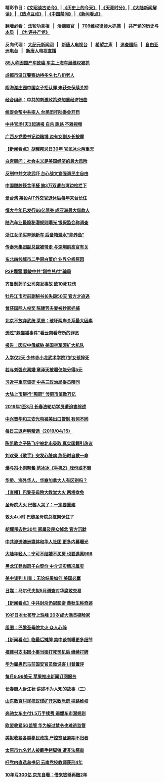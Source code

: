 #### 精彩节目：[《文昭谈古论今》](http://134.209.198.168/wenzhao) | [《历史上的今天》](http://134.209.198.168/today-in-history) | [《天亮时分》](http://134.209.198.168/tianliang) | [《大陆新闻解读》](http://134.209.198.168/ntdtv-comedy) | [《热点互动》](http://134.209.198.168/ntdtv-rdhd)  | [《中国禁闻》](http://134.209.198.168/ntdtv-news) | [《新闻看点》](http://134.209.198.168/news-insight) 

  #### 翻墙必看： [法轮功真相](http://134.209.198.168:10000/videos/truth.html) &nbsp;&nbsp;|&nbsp;&nbsp; [活摘器官](http://134.209.198.168:10000/videos/res/Organs/) &nbsp;&nbsp;|&nbsp;&nbsp; [709维权律师大抓捕](http://134.209.198.168:10000/videos/709/) &nbsp;&nbsp;|&nbsp;&nbsp; [共产党的历史与本质](http://134.209.198.168:10000/videos/ccp.html) &nbsp;&nbsp;| [《九评共产党》](http://134.209.198.168:10000/videos/jiuping/) 

#### 反向代理： [大纪元新闻网](http://134.209.198.168:10080/) &nbsp;&nbsp;|&nbsp;&nbsp; [新唐人电视台](http://134.209.198.168:8000/) &nbsp;&nbsp;|&nbsp;&nbsp; [希望之声](http://134.209.198.168:8200/) &nbsp;&nbsp;|&nbsp;&nbsp; [追查国际](http://134.209.198.168:10010/) &nbsp;&nbsp;|&nbsp;&nbsp; [自由亚洲电台](http://134.209.198.168:9800/) &nbsp;&nbsp;|&nbsp;&nbsp; [新唐人电视直播](http://134.209.198.168/) 

#### [85人称因国产车致癌 车主上海车展维权被抓](../pages/nsc413/n11190850.md?t=04161837) 

#### [成都市温江警察劫持多名七八旬老人](../pages/nsc413/n11190900.md?t=04161837) 

#### [闯海湖庄园中国女子拒认罪 未获交保续关押](../pages/nsc413/n11191047.md?t=04161837) 

#### [经合组织：中共的刺激政策恐加重经济扭曲](../pages/nsc413/n11190969.md?t=04161837) 

#### [统促会帮中共招人 台民团吁陆委会开罚](../pages/nsc413/n11190756.md?t=04161837) 

#### [中共官场1天3起通报 自杀 跑路 不雅视频](../pages/nsc413/n11190961.md?t=04161837) 

#### [广西乡党委书记边赌博 边有女副乡长按摩](../pages/nsc413/n11190919.md?t=04161837) 

#### [【新闻看点】胡耀邦忌日30年 官民冰火两重天](../pages/nsc413/n11190908.md?t=04161837) 

#### [白宫顾问：社会主义是美国经济的最大风险](../pages/nsc413/n11190945.md?t=04161837) 

#### [反制中共文攻武吓 台心战文宣强调民主自由](../pages/nsc413/n11190715.md?t=04161837) 


#### [中国塑胶筷含甲醛 逾3万双遭台湾边检拦下](../pages/nsc413/n11190581.md?t=04161837) 

#### [爱台湾 筹设AIT外交官退休后每年来台长住](../pages/nsc413/n11190575.md?t=04161837) 

#### [恒大今年已发行66亿债券 成亚洲最大借款人](../pages/nsc413/n11190403.md?t=04161837) 

#### [陆汽车业最隐秘潜规则曝光 银保监会称调查](../pages/nsc413/n11190567.md?t=04161837) 

#### [浙江女子买奔驰新车 后备箱漏水“能养鱼”](../pages/nsc413/n11190473.md?t=04161837) 

#### [传泰禾集团副总裁被带走 与深圳前高官有关](../pages/nsc413/n11190247.md?t=04161837) 

#### [东北四线城市二手房白菜价 业界分析原因](../pages/nsc413/n11190269.md?t=04161837) 

#### [P2P爆雷 戳破中共“刚性兑付”骗局](../pages/nsc413/n11188254.md?t=04161837) 

#### [齐鲁制药子公司突发事故 致10死12伤](../pages/nsc413/n11190121.md?t=04161837) 

#### [牡丹江市府前副秘书长失踪50天 官方才追逃](../pages/nsc413/n11190109.md?t=04161837) 

#### [曾获国际人权奖 陈建芳夫妻被抄家抓捕](../pages/nsc413/n11189991.md?t=04161837) 

#### [北京不放弃武统 莱恩：破坏两岸关系最大因素](../pages/nsc413/n11190102.md?t=04161837) 

#### [透过“躲猫猫事件”看云南看守所的罪恶](../pages/nsc413/n11186297.md?t=04161837) 

#### [报告：因应中俄威胁 美国空军须扩大机队](../pages/nsc413/n11190051.md?t=04161837) 

#### [入学仅2天 少林寺小龙武术学院7岁女孩猝死](../pages/nsc413/n11189746.md?t=04161837) 

#### [若与刘强东离婚 章泽天被曝仅能分得5元](../pages/nsc413/n11189938.md?t=04161837) 

#### [习近平重庆调研 中共三政治局委员陪同](../pages/nsc413/n11189890.md?t=04161837) 

#### [大陆上市银行“囤房” 涉房市值数万亿](../pages/nsc413/n11189810.md?t=04161837) 

#### [2019年1至3月 长春法轮功学员遭迫害综述](../pages/nsc413/n11188448.md?t=04161837) 

#### [中兴晋华和三安光电被美出口管制 有何不同](../pages/nsc413/n11188924.md?t=04161837) 

#### [每日三退声明精选（2019/04/15）](../pages/nsc413/n11189728.md?t=04161837) 

#### [陈凯歌之子陈飞宇被北电录取 真实国籍引热议](../pages/nsc413/n11188518.md?t=04161837) 

#### [刘欢录《歌手》突发心脏病 危殆时自救一命](../pages/nsc413/n11189083.md?t=04161837) 

#### [爆与冯小刚聚餐 范冰冰《手机2》戏份或不删](../pages/nsc413/n11188834.md?t=04161837) 

#### [华侨、海外华人、华裔加拿大人有区别吗？](../pages/nsc413/n11188875.md?t=04161837) 

#### [【直播】巴黎圣母院大教堂大火 两塔幸免](../pages/nsc413/n11188682.md?t=04161837) 

#### [圣母院大火 巴黎人哭了：一定要重建](../pages/nsc413/n11189179.md?t=04161837) 

#### [救火4小时 巴黎圣母院总框架保住了](../pages/nsc413/n11189138.md?t=04161837) 

#### [胡耀邦去世30年 家属及民众悼念 官方沉默](../pages/nsc413/n11189041.md?t=04161837) 

#### [中共渗透澳洲媒体和华人社团 更多内幕曝光](../pages/nsc413/n11188536.md?t=04161837) 

#### [大陆年轻人：宁可不结婚不买房 也要逃离996](../pages/nsc413/n11188763.md?t=04161837) 

#### [黑龙江鹤岗房子白菜价 中介证实情况属实](../pages/nsc413/n11188901.md?t=04161837) 

#### [美中谈判 川普：无论结果如何 美国必赢](../pages/nsc413/n11189049.md?t=04161837) 

#### [日媒：马尔代夫拟5月调查对华腐败交易](../pages/nsc413/n11188689.md?t=04161837) 

#### [【新闻看点】中共封杀仍冠影帝 黄秋生称奇迹](../pages/nsc413/n11188679.md?t=04161837) 

#### [19岁日本女孩登上珠峰 20岁成大满贯探险家](../pages/nsc413/n11188656.md?t=04161837) 

#### [组图：巴黎圣母院大火 众人心碎](../pages/nsc413/n11188896.md?t=04161837) 

#### [【新闻看点】临最后摊牌 美中谈判曝更多细节](../pages/nsc413/n11188644.md?t=04161837) 

#### [福建村支书因小事当街打死司机后 继续打牌](../pages/nsc413/n11188525.md?t=04161837) 

#### [华为雇奥巴马前国安官员做说客 川普置评](../pages/nsc413/n11188770.md?t=04161837) 

#### [每月9.99美元 苹果推出新闻订阅服务](../pages/nsc413/n11188597.md?t=04161837) 

#### [长春商人诉江状 讲述不为人知的故事（三）](../pages/nsc413/n11184529.md?t=04161837) 

#### [山东数百村民抗议煤矿开采致危房 拦路维权](../pages/nsc413/n11188706.md?t=04161837) 

#### [奔驰女车主付1.5万手续费 踢爆车市潜规则](../pages/nsc413/n11188285.md?t=04161837) 

#### [欧盟收紧5G监管 华为躲过禁令也难逃监管](../pages/nsc413/n11188604.md?t=04161837) 

#### [美拟收紧各类移民政策 严控签证逾期不归者](../pages/nsc413/n11188283.md?t=04161837) 

#### [太原市九名老人被戴手铐脚镣 遭非法庭审](../pages/nsc413/n11188360.md?t=04161837) 

#### [吁党内直选总书记 云南党校教师获刑4年](../pages/nsc413/n11188539.md?t=04161837) 

#### [10年亏300亿 京东自曝：借来钱够再赔2年](../pages/nsc413/n11188316.md?t=04161837) 

